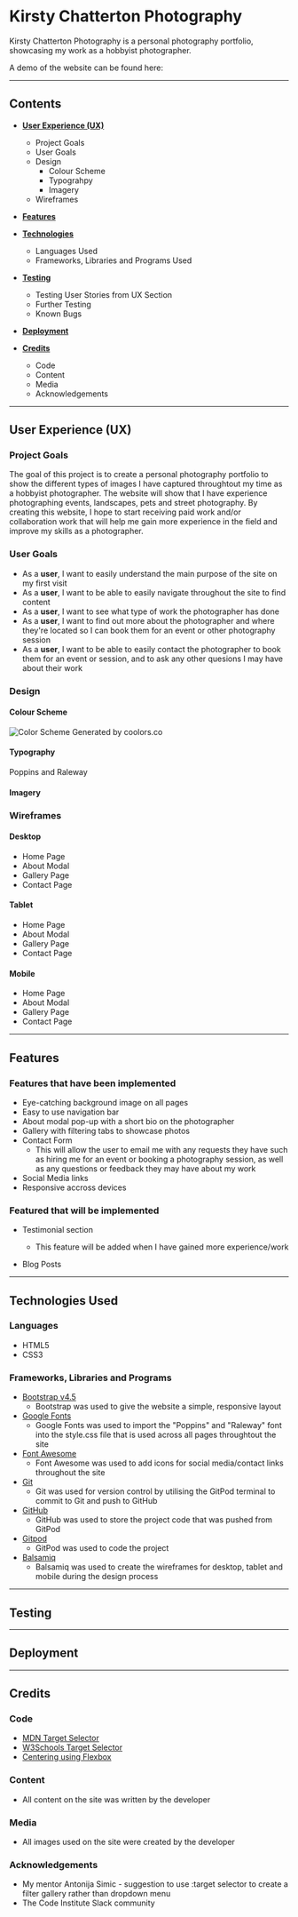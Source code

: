# Kirsty Chatterton Photography

Kirsty Chatterton Photography is a personal photography portfolio, showcasing my work as a hobbyist photographer.

A demo of the website can be found here:

---

## Contents

* [**User Experience (UX)**](#user-experience-(ux))
  * Project Goals
  * User Goals
  * Design
    * Colour Scheme
    * Typograhpy
    * Imagery
  * Wireframes

* [**Features**](#features)

* [**Technologies**](#technologies-used)
  * Languages Used
  * Frameworks, Libraries and Programs Used

* [**Testing**](#testing)
  * Testing User Stories from UX Section
  * Further Testing
  * Known Bugs

* [**Deployment**](#deployment)

* [**Credits**](#credits)
  * Code
  * Content
  * Media
  * Acknowledgements

---

## User Experience (UX)

### Project Goals

The goal of this project is to create a personal photography portfolio to show the different types of images I have captured throughtout my time as a hobbyist photographer. The website will show that I have experience photographing events, landscapes, pets and street photography. By creating this website, I hope to start receiving paid work and/or collaboration work that will help me gain more experience in the field and improve my skills as a photographer.

### User Goals

* As a **user**, I want to easily understand the main purpose of the site on my first visit
* As a **user**, I want to be able to easily navigate throughout the site to find content
* As a **user**, I want to see what type of work the photographer has done
* As a **user**, I want to find out more about the photographer and where they're located so I can book them for an event or other photography session
* As a **user**, I want to be able to easily contact the photographer to book them for an event or session, and to ask any other quesions I may have about their work

### Design

#### Colour Scheme

![Color Scheme Generated by coolors.co](assets/images/color-scheme.jpg)

#### Typography

Poppins and Raleway

#### Imagery

### Wireframes

#### Desktop

* Home Page
* About Modal
* Gallery Page
* Contact Page

#### Tablet

* Home Page
* About Modal
* Gallery Page
* Contact Page

#### Mobile

* Home Page
* About Modal
* Gallery Page
* Contact Page

---

## Features

### Features that have been implemented

* Eye-catching background image on all pages
* Easy to use navigation bar
* About modal pop-up with a short bio on the photographer
* Gallery with filtering tabs to showcase photos
* Contact Form
  * This will allow the user to email me with any requests they have such as hiring me for an event or booking a photography session, as well as any questions or feedback they may have about my work
* Social Media links
* Responsive accross devices

### Featured that will be implemented

* Testimonial section
  * This feature will be added when I have gained more experience/work

* Blog Posts

---

## Technologies Used

### Languages

* HTML5
* CSS3

### Frameworks, Libraries and Programs

* [Bootstrap v4.5](https://getbootstrap.com/)
  * Bootstrap was used to give the website a simple, responsive layout
* [Google Fonts](https://fonts.google.com/)
  * Google Fonts was used to import the "Poppins" and "Raleway" font into the style.css file that is used across all pages throughtout the site
* [Font Awesome](https://fontawesome.com/)
  * Font Awesome was used to add icons for social media/contact links throughout the site
* [Git](https://git-scm.com/)
  * Git was used for version control by utilising the GitPod terminal to commit to Git and push to GitHub
* [GitHub](https://github.com/)
  * GitHub was used to store the project code that was pushed from GitPod
* [Gitpod](https://www.gitpod.io/)
  * GitPod was used to code the project
* [Balsamiq](https://balsamiq.com/)
  * Balsamiq was used to create the wireframes for desktop, tablet and mobile during the design process

---

## Testing

---

## Deployment

---

## Credits

### Code

* [MDN Target Selector](https://developer.mozilla.org/en-US/docs/Web/CSS/:target)
* [W3Schools Target Selector](https://www.w3schools.com/cssref/sel_target.asp)
* [Centering using Flexbox](https://alligator.io/css/centering-using-flexbox/)

### Content

* All content on the site was written by the developer

### Media

* All images used on the site were created by the developer

### Acknowledgements

* My mentor Antonija Simic - suggestion to use :target selector to create a filter gallery rather than dropdown menu
* The Code Institute Slack community
